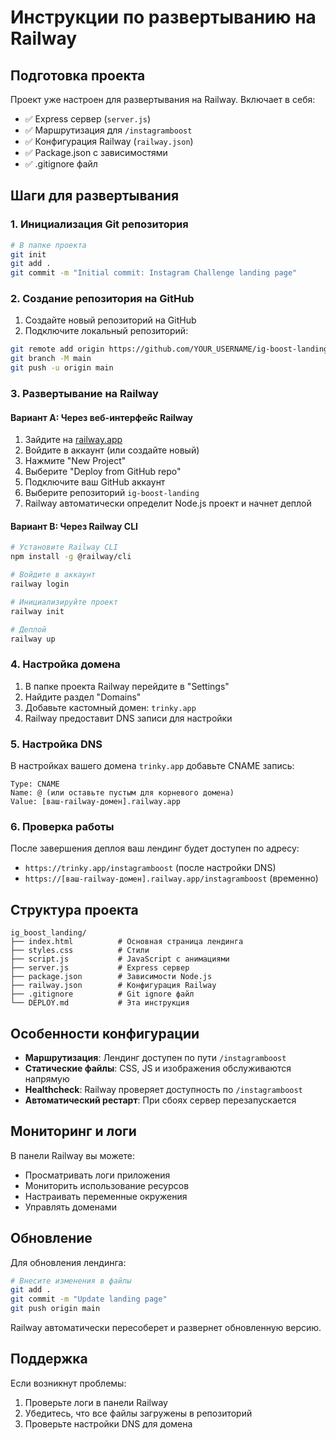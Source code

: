 # Инструкции по развертыванию на Railway

## Подготовка проекта

Проект уже настроен для развертывания на Railway. Включает в себя:

- ✅ Express сервер (`server.js`)
- ✅ Маршрутизация для `/instagramboost`
- ✅ Конфигурация Railway (`railway.json`)
- ✅ Package.json с зависимостями
- ✅ .gitignore файл

## Шаги для развертывания

### 1. Инициализация Git репозитория

```bash
# В папке проекта
git init
git add .
git commit -m "Initial commit: Instagram Challenge landing page"
```

### 2. Создание репозитория на GitHub

1. Создайте новый репозиторий на GitHub
2. Подключите локальный репозиторий:

```bash
git remote add origin https://github.com/YOUR_USERNAME/ig-boost-landing.git
git branch -M main
git push -u origin main
```

### 3. Развертывание на Railway

#### Вариант A: Через веб-интерфейс Railway

1. Зайдите на [railway.app](https://railway.app)
2. Войдите в аккаунт (или создайте новый)
3. Нажмите "New Project"
4. Выберите "Deploy from GitHub repo"
5. Подключите ваш GitHub аккаунт
6. Выберите репозиторий `ig-boost-landing`
7. Railway автоматически определит Node.js проект и начнет деплой

#### Вариант B: Через Railway CLI

```bash
# Установите Railway CLI
npm install -g @railway/cli

# Войдите в аккаунт
railway login

# Инициализируйте проект
railway init

# Деплой
railway up
```

### 4. Настройка домена

1. В папке проекта Railway перейдите в "Settings"
2. Найдите раздел "Domains"
3. Добавьте кастомный домен: `trinky.app`
4. Railway предоставит DNS записи для настройки

### 5. Настройка DNS

В настройках вашего домена `trinky.app` добавьте CNAME запись:

```
Type: CNAME
Name: @ (или оставьте пустым для корневого домена)
Value: [ваш-railway-домен].railway.app
```

### 6. Проверка работы

После завершения деплоя ваш лендинг будет доступен по адресу:
- `https://trinky.app/instagramboost` (после настройки DNS)
- `https://[ваш-railway-домен].railway.app/instagramboost` (временно)

## Структура проекта

```
ig_boost_landing/
├── index.html          # Основная страница лендинга
├── styles.css          # Стили
├── script.js           # JavaScript с анимациями
├── server.js           # Express сервер
├── package.json        # Зависимости Node.js
├── railway.json        # Конфигурация Railway
├── .gitignore          # Git ignore файл
└── DEPLOY.md           # Эта инструкция
```

## Особенности конфигурации

- **Маршрутизация**: Лендинг доступен по пути `/instagramboost`
- **Статические файлы**: CSS, JS и изображения обслуживаются напрямую
- **Healthcheck**: Railway проверяет доступность по `/instagramboost`
- **Автоматический рестарт**: При сбоях сервер перезапускается

## Мониторинг и логи

В панели Railway вы можете:
- Просматривать логи приложения
- Мониторить использование ресурсов
- Настраивать переменные окружения
- Управлять доменами

## Обновление

Для обновления лендинга:

```bash
# Внесите изменения в файлы
git add .
git commit -m "Update landing page"
git push origin main
```

Railway автоматически пересоберет и развернет обновленную версию.

## Поддержка

Если возникнут проблемы:
1. Проверьте логи в панели Railway
2. Убедитесь, что все файлы загружены в репозиторий
3. Проверьте настройки DNS для домена
